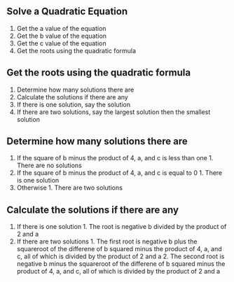 ## Solve a Quadratic Equation
  1. Get the a value of the equation
  2. Get the b value of the equation
  3. Get the c value of the equation
  4. Get the roots using the quadratic formula

## Get the roots using the quadratic formula
 1. Determine how many solutions there are
 2. Calculate the solutions if there are any
  1. If there is one solution, say the solution
  2. If there are two solutions, say the largest solution then the smallest solution

## Determine how many solutions there are
  1. If the square of b minus the product of 4, a, and c is less than one
    1. There are no solutions
  2. If the square of b minus the product of 4, a, and c is equal to 0
    1. There is one solution
  3. Otherwise
    1. There are two solutions

## Calculate the solutions if there are any
  1. If there is one solution
    1. The root is negative b divided by the product of 2 and a
  2. If there are two solutions
    1. The first root is negative b plus the squareroot of the differene of b squared minus the product of 4, a, and c, all of which is divided by the product of 2 and a
    2. The second root is negative b minus the squareroot of the differene of b squared minus the product of 4, a, and c, all of which is divided by the product of 2 and a